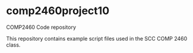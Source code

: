 # comp2460project10
COMP2460 Code repository

This repository contains example script files used in the SCC COMP 2460 class.


